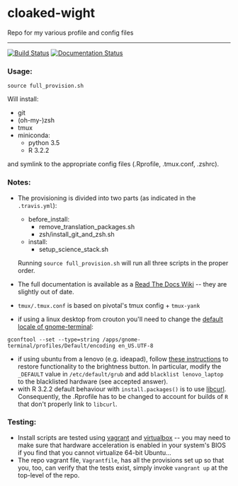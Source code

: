 # cloaked-wight
Repo for my various profile and config files
******

[![Build Status](https://travis-ci.org/stevenpollack/cloaked-wight.svg?branch=master)](https://travis-ci.org/stevenpollack/cloaked-wight)
[![Documentation Status](https://readthedocs.org/projects/cloaked-wight/badge/?version=latest)](https://readthedocs.org/projects/cloaked-wight/?badge=latest)
  
### Usage:
```
source full_provision.sh
```
Will install:

- git
- (oh-my-)zsh
- tmux
- miniconda:
  - python 3.5
  - R 3.2.2 

and symlink to the appropriate config files (.Rprofile, .tmux.conf, .zshrc).

### Notes:  

* The provisioning is divided into two parts (as indicated in the `.travis.yml`):
  
  - before_install:
    - remove_translation_packages.sh 
    - zsh/install_git_and_zsh.sh
  - install:
    - setup_science_stack.sh
  
  Running `source full_provision.sh` will run all three scripts in the proper order.
  
* The full documentation is available as a 
  [Read The Docs Wiki](http://cloaked-wight.readthedocs.org/en/latest/) --
  they are slightly out of date.
* `tmux/.tmux.conf` is based on pivotal's tmux config + `tmux-yank`
* if using a linux desktop from crouton you'll need to change the
 [default locale of gnome-terminal](http://unix.stackexchange.com/questions/28136/set-gnome-terminals-default-charset-to-utf8):
```
gconftool --set --type=string /apps/gnome-terminal/profiles/Default/encoding en_US.UTF-8
```
* if using ubuntu from a lenovo (e.g. ideapad), follow
[these
instructions](http://askubuntu.com/questions/262003/how-do-i-get-brightness-working-on-a-lenovo-ideapad-yoga)
to restore functionality to the brightness button. In particular,
modify the `_DEFAULT` value in `/etc/default/grub` and add
`blacklist lenovo_laptop` to the blacklisted hardware (see accepted answer).
* with R 3.2.2 default behaviour with `install.packages()` is to use [libcurl](http://blog.rstudio.org/2015/08/17/secure-https-connections-for-r/). Consequently,
the .Rprofile has to be changed to account for builds of `R` that don't properly link to
`libcurl`. 
  

### Testing:
* Install scripts are tested using
  [vagrant](http://www.vagrantup.com/downloads) and
  [virtualbox](https://www.virtualbox.org/wiki/Downloads) -- you may need to
  make sure that hardware acceleration is enabled in your system's BIOS if you
  find that you cannot virtualize 64-bit Ubuntu...
* The repo vagrant file, `Vagrantfile`, has all the provisions set up so that
  you, too, can verify that the tests exist, simply invoke `vangrant up` at 
  the top-level of the repo.

